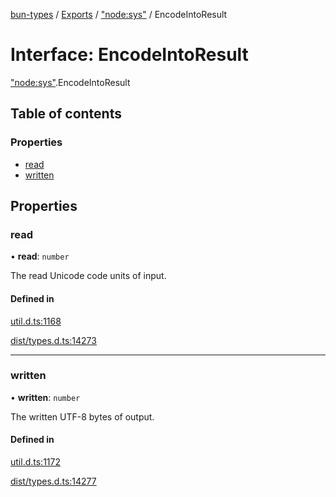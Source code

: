 [bun-types](../README.md) / [Exports](../modules.md) / ["node:sys"](../modules/node_sys_.md) / EncodeIntoResult

# Interface: EncodeIntoResult

["node:sys"](../modules/node_sys_.md).EncodeIntoResult

## Table of contents

### Properties

- [read](node_sys_.EncodeIntoResult.md#read)
- [written](node_sys_.EncodeIntoResult.md#written)

## Properties

### read

• **read**: `number`

The read Unicode code units of input.

#### Defined in

[util.d.ts:1168](https://github.com/valgaze/bun-types/blob/5e53f27/util.d.ts#L1168)

[dist/types.d.ts:14273](https://github.com/valgaze/bun-types/blob/5e53f27/dist/types.d.ts#L14273)

___

### written

• **written**: `number`

The written UTF-8 bytes of output.

#### Defined in

[util.d.ts:1172](https://github.com/valgaze/bun-types/blob/5e53f27/util.d.ts#L1172)

[dist/types.d.ts:14277](https://github.com/valgaze/bun-types/blob/5e53f27/dist/types.d.ts#L14277)
